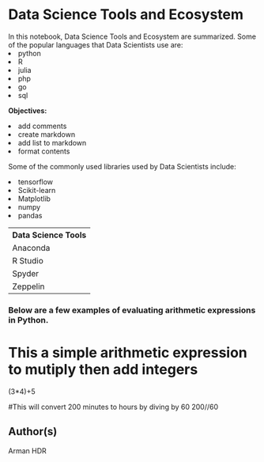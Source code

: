<h1>Data Science Tools and Ecosystem</h1>
In this notebook, Data Science Tools and Ecosystem are summarized.
Some of the popular languages that Data Scientists use are:
<li>python</li>
<li>R</li>
<li>julia</li>
<li>php</li>
<li>go</li>
<li>sql</li>

<b>Objectives:</b>
<li>add comments</li>
<li>create markdown</li>
<li>add list to markdown</li>
<li>format contents</li>

Some of the commonly used libraries used by Data Scientists include:
<li>tensorflow</li>
<li>Scikit-learn</li>
<li>Matplotlib</li>
<li>numpy</li>
<li>pandas</li>


<table>
    <tr>
        <th>Data Science Tools</th>
    </tr>
    <tr>
        <td>Anaconda</td>
    </tr>
    <tr>
        <td>R Studio</td>
    </tr>
    <tr>
        <td>Spyder</td>
    </tr>
    <tr>
        <td>Zeppelin</td>
    </tr>
</table>

<h3>Below are a few examples of evaluating arithmetic expressions in Python.
</h3>

# This a simple arithmetic expression to mutiply then add integers
(3*4)+5

#This will convert 200 minutes to hours by diving by 60
200//60

<h2>Author(s)</h2>
Arman HDR
